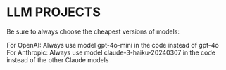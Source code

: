 # LLM PROJECTS 


Be sure to always choose the cheapest versions of models:

For OpenAI: Always use model gpt-4o-mini in the code instead of gpt-4o
For Anthropic: Always use model claude-3-haiku-20240307 in the code instead of the other Claude models
